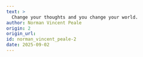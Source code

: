 ```yaml
---
text: >
  Change your thoughts and you change your world.
author: Norman Vincent Peale
origin: 2
origin_url:
id: norman_vincent_peale-2
date: 2025-09-02 
---
```

